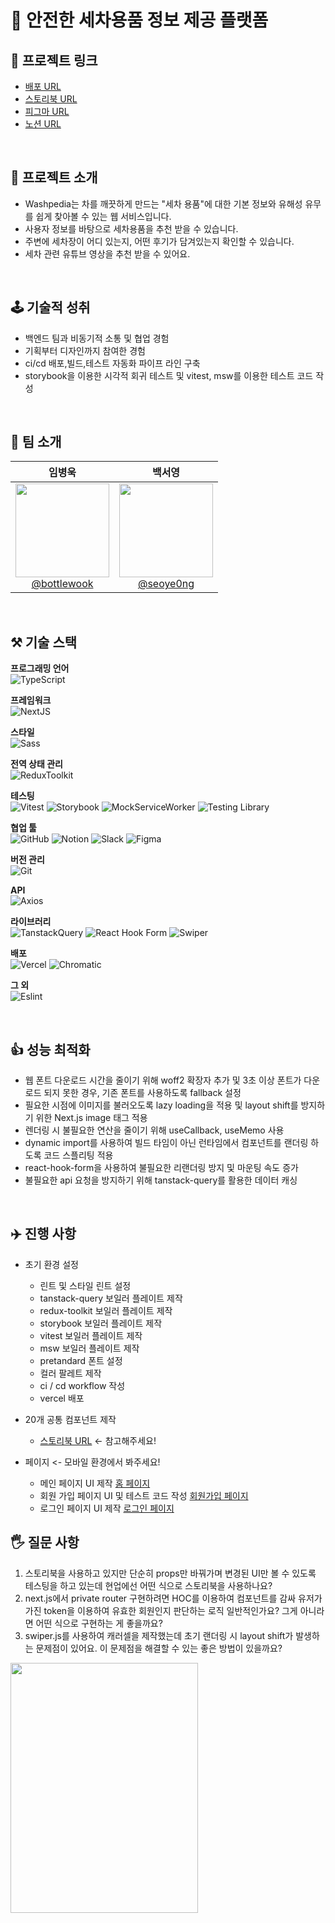 # 🚗 안전한 세차용품 정보 제공 플랫폼

## 🔗 프로젝트 링크

- [배포 URL](https://dev.washfit.site/)
- [스토리북 URL](https://www.chromatic.com/library?appId=659a0cf1b613430cc09b3672)
- [피그마 URL](https://www.figma.com/file/B4wGiQ4M4k3mtcSyyK0ATf/washpedia?type=design&node-id=241-4547&mode=design&t=IuuBM2gGXeTFVTIW-0)
- [노션 URL](https://www.notion.so/Wash-pedia-0d4a31ff248349b3a3ea202e048303d5)

<br />

## 📖 프로젝트 소개

- Washpedia는 차를 깨끗하게 만드는 "세차 용품"에 대한 기본 정보와 유해성 유무를 쉽게 찾아볼 수 있는 웹 서비스입니다.
- 사용자 정보를 바탕으로 세차용품을 추천 받을 수 있습니다.
- 주변에 세차장이 어디 있는지, 어떤 후기가 담겨있는지 확인할 수 있습니다.
- 세차 관련 유튜브 영상을 추천 받을 수 있어요.

<br />

## 🕹️ 기술적 성취

- 백엔드 팀과 비동기적 소통 및 협업 경험
- 기획부터 디자인까지 참여한 경험
- ci/cd 배포,빌드,테스트 자동화 파이프 라인 구축
- storybook을 이용한 시각적 회귀 테스트 및 vitest, msw를 이용한 테스트 코드 작성

<br />

## 🎯 팀 소개
<div align="center">

| **임병욱** | **백서영** |
| :------: |  :------: |
| [<img src="https://avatars.githubusercontent.com/u/103362820?v=4" height=150 width=150> <br/> @bottlewook](https://github.com/bottlewook) | [<img src="https://avatars.githubusercontent.com/u/101791501?v=4" height=150 width=150> <br/> @seoye0ng](https://github.com/seoye0ng) 

</div>

<br />

## ⚒️ 기술 스택

**프로그래밍 언어**<br />
![TypeScript](https://img.shields.io/badge/typescript-007ACC?style=for-the-badge&logo=typescript&logoColor=white)

**프레임워크**<br />
![NextJS](https://img.shields.io/badge/next.js-000000?style=for-the-badge&logo=nextdotjs&logoColor=white)

**스타일**<br />
![Sass](https://img.shields.io/badge/sass-CC6699?style=for-the-badge&logo=sass&logoColor=white)

**전역 상태 관리**<br />
![ReduxToolkit](https://img.shields.io/badge/redux_toolkit-764ABC?style=for-the-badge&logo=redux&logoColor=white)

**테스팅**<br />
![Vitest](https://img.shields.io/badge/vitest-6E9F18?style=for-the-badge&logo=vitest&logoColor=white)
![Storybook](https://img.shields.io/badge/storybook-FF4785?style=for-the-badge&logo=storybook&logoColor=white)
![MockServiceWorker](https://img.shields.io/badge/mock_service_worker-FF6A33?style=for-the-badge&logo=mockserviceworker&logoColor=white)
![Testing Library](https://img.shields.io/badge/testing_library-E33332?style=for-the-badge&logo=testinglibrary&logoColor=white)

**협업 툴**<br />
![GitHub](https://img.shields.io/badge/github-%23121011.svg?style=for-the-badge&logo=github&logoColor=white)
![Notion](https://img.shields.io/badge/notion-000000?style=for-the-badge&logo=notion&logoColor=white)
![Slack](https://img.shields.io/badge/slack-4A154B?style=for-the-badge&logo=slack&logoColor=white)
![Figma](https://img.shields.io/badge/figma-%23F24E1E.svg?style=for-the-badge&logo=figma&logoColor=white)

**버전 관리**<br />
![Git](https://img.shields.io/badge/git-%23F05033.svg?style=for-the-badge&logo=git&logoColor=white)

**API**<br />
![Axios](https://img.shields.io/badge/axios-5A29E4?style=for-the-badge&logo=axios&logoColor=white)

**라이브러리**<br />
![TanstackQuery](https://img.shields.io/badge/tanstack_query-FF4154?style=for-the-badge&logo=reactquery&logoColor=white)
![React Hook Form](https://img.shields.io/badge/react_hook_form-EC5990?style=for-the-badge&logo=reacthookform&logoColor=white)
![Swiper](https://img.shields.io/badge/swiper-6332F6?style=for-the-badge&logo=swiper&logoColor=white)

**배포**<br>
![Vercel](https://img.shields.io/badge/Vercel-000000?style=for-the-badge&logo=vercel&logoColor=white)
![Chromatic](https://img.shields.io/badge/chromatic-FC521F?style=for-the-badge&logo=chromatic&logoColor=white)

**그 외**<br />
![Eslint](https://img.shields.io/badge/eslint-3A33D1?style=for-the-badge&logo=eslint&logoColor=white)

<br />

## 👍 성능 최적화
- 웹 폰트 다운로드 시간을 줄이기 위해 woff2 확장자 추가 및 3초 이상 폰트가 다운로드 되지 못한 경우, 기존 폰트를 사용하도록 fallback 설정
- 필요한 시점에 이미지를 불러오도록 lazy loading을 적용 및 layout shift를 방지하기 위한 Next.js image 태그 적용
- 렌더링 시 불필요한 연산을 줄이기 위해 useCallback, useMemo 사용
- dynamic import를 사용하여 빌드 타임이 아닌 런타임에서 컴포넌트를 랜더링 하도록 코드 스플리팅 적용
- react-hook-form을 사용하여 불필요한 리랜더링 방지 및 마운팅 속도 증가
- 불필요한 api 요청을 방지하기 위해 tanstack-query를 활용한 데이터 캐싱

<br />

## ✈️ 진행 사항
- 초기 환경 설정
  - 린트 및 스타일 린트 설정
  - tanstack-query 보일러 플레이트 제작
  - redux-toolkit 보일러 플레이트 제작
  - storybook 보일러 플레이트 제작
  - vitest 보일러 플레이트 제작
  - msw 보일러 플레이트 제작
  - pretandard 폰트 설정
  - 컬러 팔레트 제작
  - ci / cd workflow 작성
  - vercel 배포
    
- 20개 공통 컴포넌트 제작
  - [스토리북 URL](https://www.chromatic.com/library?appId=659a0cf1b613430cc09b3672) <- 참고해주세요!
    
- 페이지 <- 모바일 환경에서 봐주세요!
  - 메인 페이지 UI 제작 [홈 페이지](https://f1-wash-pedia-fe.vercel.app)
  - 회원 가입 페이지 UI 및 테스트 코드 작성 [회원가입 페이지](https://f1-wash-pedia-fe.vercel.app/signup)
  - 로그인 페이지 UI 제작 [로그인 페이지](https://f1-wash-pedia-fe.vercel.app/login)

## 🖐️ 질문 사항
1. 스토리북을 사용하고 있지만 단순히 props만 바꿔가며 변경된 UI만 볼 수 있도록 테스팅을 하고 있는데 현업에선 어떤 식으로 스토리북을 사용하나요?
2. next.js에서 private router 구현하려면 HOC를 이용하여 컴포넌트를 감싸 유저가 가진 token을 이용하여 유효한 회원인지 판단하는 로직 일반적인가요? 그게 아니라면
어떤 식으로 구현하는 게 좋을까요?
3. swiper.js를 사용하여 캐러셀을 제작했는데 초기 랜더링 시 layout shift가 발생하는 문제점이 있어요. 이 문제점을 해결할 수 있는 좋은 방법이 있을까요?
   
<img src="https://github.com/Kernel360/F1-WashPedia-FE/assets/103362820/db7a22ee-b51a-45f9-8ec4-52e7d4e515d6" width="300" height="400"/>



